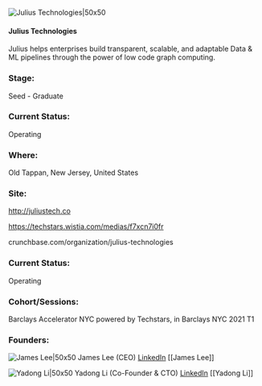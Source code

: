 

![Julius Technologies|50x50](https://apimg.techstars.com/connect/images/image_files/6074a6daa947f00008357cdb/original/JuliusLogo.png)

#### Julius Technologies
Julius helps enterprises build transparent, scalable, and adaptable Data & ML pipelines through the power of low code graph computing.

### Stage: 
Seed - Graduate 

### Current Status: 
Operating

### Where:
Old Tappan, New Jersey, United States

### Site:
http://juliustech.co

https://techstars.wistia.com/medias/f7xcn7i0fr

crunchbase.com/organization/julius-technologies

### Current Status: 
Operating

### Cohort/Sessions: 
Barclays Accelerator NYC powered by Techstars, in Barclays NYC 2021 T1

### Founders: 

![James Lee|50x50](https://apimg.techstars.com/connect/images/image_files/5ff90bffd963870009000001/original/PXL_20210108_161430036.PORTRAIT.jpg) James Lee (CEO) [LinkedIn](https://linkedin.com/in/james-lee-1939b3b) [[James Lee]]

![Yadong Li|50x50](https://www.f6s.com/images/profile-placeholder-user.jpg) Yadong Li (Co-Founder & CTO) [LinkedIn](https://linkedin.com/in/yadongli) [[Yadong Li]]


